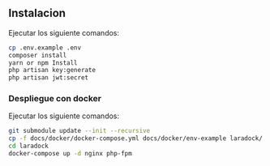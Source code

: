 
## Instalacion 
Ejecutar los siguiente comandos:

```sh
cp .env.example .env  
composer install   
yarn or npm Install  
php artisan key:generate  
php artisan jwt:secret  
```

### Despliegue con docker
Ejecutar los siguiente comandos:

```sh
git submodule update --init --recursive
cp -f docs/docker/docker-compose.yml docs/docker/env-example laradock/
cd laradock
docker-compose up -d nginx php-fpm
```